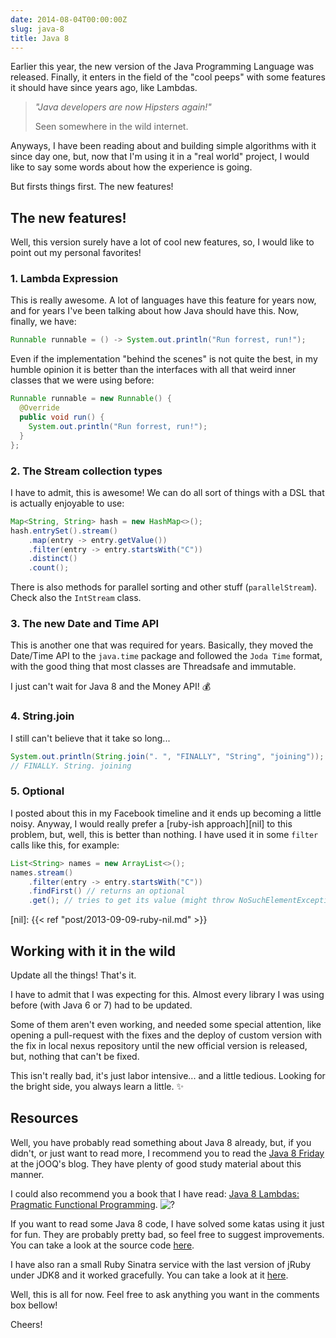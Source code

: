 ```yaml
---
date: 2014-08-04T00:00:00Z
slug: java-8
title: Java 8
---
```


Earlier this year, the new version of the Java Programming Language was
released. Finally, it enters in the field of the "cool peeps" with some
features it should have since years ago, like Lambdas.

> _"Java developers are now Hipsters again!"_
>
> Seen somewhere in the wild internet.

Anyways, I have been reading about and building simple algorithms with it
since day one, but, now that I'm using it in a "real world" project,
I would like to say some words about how the experience is going.

But firsts things first. The new features!

## The new features!

Well, this version surely have a lot of cool new features, so, I would like to
point out my personal favorites!

### 1. Lambda Expression

This is really awesome. A lot of languages have this feature for years now, and
for years I've been talking about how Java should have this. Now, finally,
we have:

```java
Runnable runnable = () -> System.out.println("Run forrest, run!");
```

Even if the implementation "behind the scenes" is not quite the best, in my
humble opinion it is better than the interfaces with all that weird inner
classes that we were using before:

```java
Runnable runnable = new Runnable() {
  @Override
  public void run() {
    System.out.println("Run forrest, run!");
  }
};
```

### 2. The Stream collection types

I have to admit, this is awesome! We can do all sort of things with a DSL that
is actually enjoyable to use:

```java
Map<String, String> hash = new HashMap<>();
hash.entrySet().stream()
    .map(entry -> entry.getValue())
    .filter(entry -> entry.startsWith("C"))
    .distinct()
    .count();
```

There is also methods for parallel sorting and other stuff (`parallelStream`).
Check also the `IntStream` class.

### 3. The new Date and Time API

This is another one that was required for years. Basically, they moved the
Date/Time API to the `java.time` package and followed the `Joda Time` format,
with the good thing that most classes are Threadsafe and immutable.

I just can't wait for Java 8 and the Money API! :moneybag:

### 4. String.join

I still can't believe that it take so long...

```java
System.out.println(String.join(". ", "FINALLY", "String", "joining"));
// FINALLY. String. joining
```

### 5. Optional

I posted about this in my Facebook timeline and it ends up becoming a little
noisy. Anyway, I would really prefer a [ruby-ish approach][nil] to this
problem, but, well, this is better than nothing. I have used it in some
`filter` calls like this, for example:

```java
List<String> names = new ArrayList<>();
names.stream()
    .filter(entry -> entry.startsWith("C"))
    .findFirst() // returns an optional
    .get(); // tries to get its value (might throw NoSuchElementException)
```

[nil]: {{< ref "post/2013-09-09-ruby-nil.md" >}}

## Working with it in the wild

Update all the things! That's it.

I have to admit that I was expecting for this. Almost every
library I was using before (with Java 6 or 7) had to be updated.

Some of them aren't even working, and needed some special attention, like
opening a pull-request with the fixes and the deploy of custom version with
the fix in local nexus repository until the new official version is released,
but, nothing that can't be fixed.

This isn't really bad, it's just labor intensive... and a little tedious.
Looking for the bright side, you always learn a little. :sparkles:

## Resources

Well, you have probably read something about Java 8 already, but, if you didn't,
or just want to read more, I recommend you to read the [Java 8 Friday][j8f] at
the jOOQ's blog. They have plenty of good study material about this manner.

I could also recommend you a book that I have read:
[Java 8 Lambdas: Pragmatic Functional Programming](https://www.amazon.com/gp/product/1449370772/ref=as_li_tl?ie=UTF8&camp=1789&creative=390957&creativeASIN=1449370772&linkCode=as2&tag=carlbeck-20&linkId=FLJGZ6WNDZWK7EQK).
![?](https://ir-na.amazon-adsystem.com/e/ir?t=carlbeck-20&l=as2&o=1&a=1449370772)

If you want to read some Java 8 code, I have solved some katas using it just
for fun. They are probably pretty bad, so feel free to suggest improvements.
You can take a look at the source code [here][katas].

I have also ran a small Ruby Sinatra service with the last version of jRuby
under JDK8 and it worked gracefully. You can take a look at it [here][danfe].

Well, this is all for now. Feel free to ask anything you want in the comments
box bellow!

Cheers!

[j8f]: http://blog.jooq.org/tag/java-8/
[katas]: https://github.com/caarlos0/java-katas
[danfe]: https://github.com/caarlos0/danfe-server
